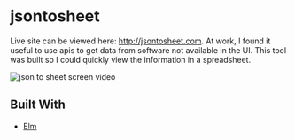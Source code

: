 # jsontosheet

Live site can be viewed here: http://jsontosheet.com. At work, I found it useful to use apis to get data from software not available in the UI. This tool was built so I could quickly view the information in a spreadsheet.

![json to sheet screen video](https://media.giphy.com/media/xT39DkQc8wJCbpwD0Q/giphy.gif)


## Built With
* [Elm](http://elm-lang.org)
